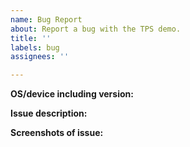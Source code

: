 ```yaml
---
name: Bug Report
about: Report a bug with the TPS demo.
title: ''
labels: bug
assignees: ''

---
```


<!--
Please search existing issues for potential duplicates before filing yours:
https://github.com/godotengine/tps-demo/issues?q=is%3Aissue

Only submit an issue if it is reproducible with the latest stable Godot version.
-->

**OS/device including version:**
<!-- Specify GPU model and drivers if graphics-related. -->


**Issue description:**
<!-- What happened, what was expected, and what went wrong. -->


**Screenshots of issue:**
<!--
This section is optional.
Drag in an image, or post an image with a link in the form of:
![Alt Text Here](https://pbs.twimg.com/media/DW5AJnZVAAM1805?format=jpg)
-->
